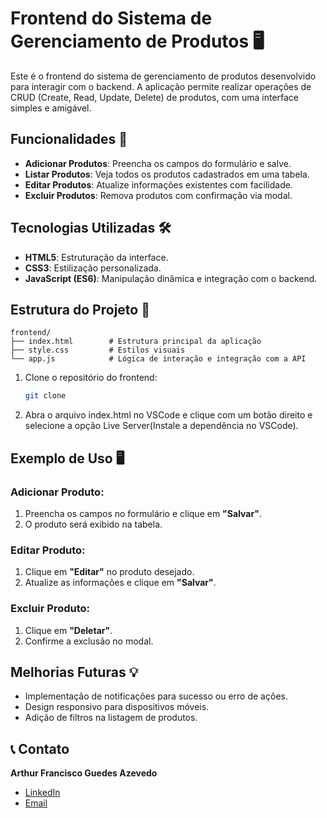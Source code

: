 # Frontend do Sistema de Gerenciamento de Produtos 🖥️

Este é o frontend do sistema de gerenciamento de produtos desenvolvido para interagir com o backend. A aplicação permite realizar operações de CRUD (Create, Read, Update, Delete) de produtos, com uma interface simples e amigável.

## Funcionalidades 🚀

- **Adicionar Produtos**: Preencha os campos do formulário e salve.
- **Listar Produtos**: Veja todos os produtos cadastrados em uma tabela.
- **Editar Produtos**: Atualize informações existentes com facilidade.
- **Excluir Produtos**: Remova produtos com confirmação via modal.

## Tecnologias Utilizadas 🛠️

- **HTML5**: Estruturação da interface.
- **CSS3**: Estilização personalizada.
- **JavaScript (ES6)**: Manipulação dinâmica e integração com o backend.

## Estrutura do Projeto 📁

```plaintext
frontend/
├── index.html        # Estrutura principal da aplicação
├── style.css         # Estilos visuais
└── app.js            # Lógica de interação e integração com a API
```
1. Clone o repositório do frontend:
   ```bash
   git clone
   ```
2. Abra o arquivo index.html no VSCode e clique com um botão direito e selecione a opção Live Server(Instale a dependência no VSCode).

## Exemplo de Uso 🖥️

### Adicionar Produto:
1. Preencha os campos no formulário e clique em **"Salvar"**.
2. O produto será exibido na tabela.

### Editar Produto:
1. Clique em **"Editar"** no produto desejado.
2. Atualize as informações e clique em **"Salvar"**.

### Excluir Produto:
1. Clique em **"Deletar"**.
2. Confirme a exclusão no modal.

## Melhorias Futuras 💡

- Implementação de notificações para sucesso ou erro de ações.
- Design responsivo para dispositivos móveis.
- Adição de filtros na listagem de produtos.

## 📞 Contato
**Arthur Francisco Guedes Azevedo**

- [LinkedIn](https://www.linkedin.com/in/arthur-azevedo-desenvolvedor/)
- [Email](mailto:arthurfranciscoazevedo@gmail.com)
